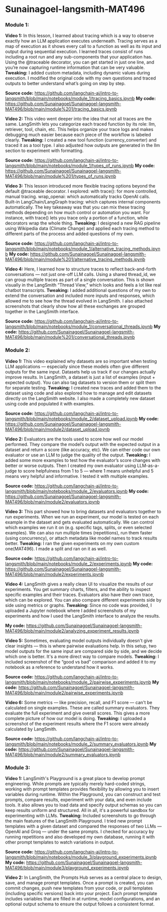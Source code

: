 # Sunainagoel-langsmith-MAT496
### Module 1:
**Video 1:** In this lesson, I learned about tracing which is a way to observe exactly how an LLM application executes underneath. Tracing serves as a map of execution as it shows every call to a function as well as its input and output during sequential execution. I learned traces consist of runs including a root run and any sub-components that your application has. Using the @traceable decorator, you can get started in just one line, and you’re now capturing runtime information that can be very valuable.
**Tweaking:** I added custom metadata, including dynamic values during execution. I modified the original code with my own questions and traced outputs to better understand what’s going on step by step.

**Source code:** https://github.com/langchain-ai/intro-to-langsmith/blob/main/notebooks/module_1/tracing_basics.ipynb 
**My code:** https://github.com/Sunainagoel/Sunainagoel-langsmith-MAT496/blob/main/module%201/tracing_basics.ipynb


**Video 2:** This video went deeper into the idea that not all traces are the same. LangSmith lets you categorize each traced function by its role: llm, retriever, tool, chain, etc. This helps organize your trace logs and makes debugging much easier because each piece of the workflow is labeled clearly.
**Tweaking:** I created a new tool function (currency_converter) and traced it as a tool type. I also adjusted how outputs are generated in the llm section to experiment with formatting.

**Source code:** https://github.com/langchain-ai/intro-to-langsmith/blob/main/notebooks/module_1/types_of_runs.ipynb
**My code:** https://github.com/Sunainagoel/Sunainagoel-langsmith-MAT496/blob/main/module%201/types_of_runs.ipynb


**Video 3:** This lesson introduced more flexible tracing options beyond the default @traceable decorator. I explored:
  with trace(): for more controlled, manual tracing.
  wrap_openai: which automatically tracks OpenAI calls.
  Built-in LangChain/LangGraph tracing: which captures internal components automatically.
The key takeaway was that you can mix these tracing methods depending on how much control or automation you want. For instance, with trace() lets you trace only a portion of a function, while decorators wrap the whole thing.
**Tweaking:** I designed a new RAG pipeline using Wikipedia data (Climate Change) and applied each tracing method to different parts of the process and added questions of my own.

**Source code:** https://github.com/langchain-ai/intro-to-langsmith/blob/main/notebooks/module_1/alternative_tracing_methods.ipynb 
**My code:** https://github.com/Sunainagoel/Sunainagoel-langsmith-MAT496/blob/main/module%201/alternative_tracing_methods.ipynb


**Video 4:** Here, I learned how to structure traces to reflect back-and-forth conversations — not just one-off LLM calls. Using a shared thread_id, we can group multiple traces as part of a single conversation. This is shown visually in the LangSmith “Thread View,” which looks and feels a lot like real chatbot transcripts.
**Tweaking:** I added additional questions of my own to extend the conversation and included more inputs and responses, which allowed me to see how the thread evolved in LangSmith. I also attached screenshots that clearly show how all these exchanges are grouped together in the LangSmith interface.

**Source code:** https://github.com/langchain-ai/intro-to-langsmith/blob/main/notebooks/module_1/conversational_threads.ipynb
**My code:** https://github.com/Sunainagoel/Sunainagoel-langsmith-MAT496/blob/main/module%201/conversational_threads.ipynb


### Module 2:
**Video 1:** This video explained why datasets are so important when testing LLM applications — especially since these models often give different outputs for the same input. Datasets help us track if our changes actually improve results. In LangSmith, a dataset is just a list of examples (input + expected output). You can also tag datasets to version them or split them for separate testing.
**Tweaking:** I created new traces and added them to the dataset using code and also explored how to manage and edit datasets directly on the LangSmith website. I also made a completely new dataset using code and populated it with examples.

**Source code:** https://github.com/langchain-ai/intro-to-langsmith/blob/main/notebooks/module_2/dataset_upload.ipynb
**My code:** https://github.com/Sunainagoel/Sunainagoel-langsmith-MAT496/blob/main/module2/dataset_upload.ipynb


**Video 2:** Evaluators are the tools used to score how well our model performed. They compare the model’s output with the expected output in a dataset and return a score (like accuracy, etc). We can either code our own evaluator or use an LLM to judge the quality of the output.
**Tweaking:** I added some more examples to test how the evaluator’s score changes with better or worse outputs. Then I created my own evaluator using LLM-as-a-judge to score helpfulness from 1 to 5 — where 1 means unhelpful and 5 means very helpful and informative. I tested it with multiple examples.

**Source code:** https://github.com/langchain-ai/intro-to-langsmith/blob/main/notebooks/module_2/evaluators.ipynb
**My code:** https://github.com/Sunainagoel/Sunainagoel-langsmith-MAT496/blob/main/module2/evaluators.ipynb


**Video 3:** This part showed how to bring datasets and evaluators together to run experiments. When we run an experiment, our model is tested on each example in the dataset and gets evaluated automatically. We can control which examples we run it on (e.g. specific tags, splits, or even selected examples). We can also run multiple times (repetitions), run them faster (using concurrency), or attach metadata like model names to track results better.
**Tweaking:** I ran the given experiments on my own custom one(MAT496). I made a split and ran on it as well. 

**Source code:** https://github.com/langchain-ai/intro-to-langsmith/blob/main/notebooks/module_2/experiments.ipynb
**My code:** https://github.com/Sunainagoel/Sunainagoel-langsmith-MAT496/blob/main/module2/experiments.ipynb


**Video 4:** LangSmith gives a really clean UI to visualize the results of our experiments. You get summary charts, filters, and the ability to inspect specific examples and their traces. Evaluators also have their own trace, which can be explored. You can also compare different experiments side by side using metrics or graphs.
**Tweaking:** Since no code was provided, I uploaded a Jupyter notebook where I added screenshots of my experiments and how I used the LangSmith interface to analyze the results.

**My code:** https://github.com/Sunainagoel/Sunainagoel-langsmith-MAT496/blob/main/module2/analyzing_experiment_results.ipynb


**Video 5:** Sometimes, evaluating model outputs individually doesn't give clear insights — this is where pairwise evaluations help. In this setup, two model outputs for the same input are compared side by side, and we decide which one is better. It's a more direct way to compare models.
**Tweaking:** I included screenshot of the “good vs bad” comparison and added it to my notebook as a reference to understand how it works.

**Source code:** https://github.com/langchain-ai/intro-to-langsmith/blob/main/notebooks/module_2/pairwise_experiments.ipynb
**My code:** https://github.com/Sunainagoel/Sunainagoel-langsmith-MAT496/blob/main/module2/pairwise_experiments.ipynb


**Video 6:** Some metrics — like precision, recall, and F1 score — can't be calculated on single examples. These are called summary evaluators. They evaluate the full experiment and give overall scores. This gives a more complete picture of how our model is doing.
**Tweaking:** I uploaded a screenshot of the experiment results where the F1 score were already calculated by LangSmith.

**Source code:** https://github.com/langchain-ai/intro-to-langsmith/blob/main/notebooks/module_2/summary_evaluators.ipynb
**My code:** https://github.com/Sunainagoel/Sunainagoel-langsmith-MAT496/blob/main/module2/summary_evaluators.ipynb


### Module 3:
**Video 1:** LangSmith's Playground is a great place to develop prompt engineering. While prompts are typically merely hard-coded strings, working with prompt templates provides flexibility by allowing you to insert variables during runtime. Within the Playground, you can construct and test prompts, compare results, experiment with your data, and even include tools. It also allows you to load data and specify output schemas so you can keep results uniform and structured. All in all, it's a powerful sandbox for experimenting with LLMs.
**Tweaking:** Included screenshots to go through the main features of the LangSmith Playground. I tried new prompt templates with a given dataset and compared the responses of two LLMs — OpenAI and Groq — under the same prompts. I checked for accuracy by running repetitions and also developed my own database, running it with other prompt templates to watch variations in output.

**Source code:** https://github.com/langchain-ai/intro-to-langsmith/blob/main/notebooks/module_3/playground_experiments.ipynb
**My code:** https://github.com/Sunainagoel/Sunainagoel-langsmith-MAT496/blob/main/module3/playground_experiments.ipynb


**Video 2:** In LangSmith, the Prompts Hub serves as a central place to design, save, and manage prompt templates. Once a prompt is created, you can commit changes, push new templates from your code, or pull templates (including specific versions) back into your project. Each prompt template includes variables that are filled in at runtime, model configurations, and an optional output schema to ensure the output follows a consistent format.
